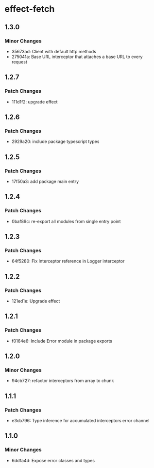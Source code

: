 # effect-fetch

## 1.3.0

### Minor Changes

- 35673ad: Client with default http methods
- 275041a: Base URL interceptor that attaches a base URL to every request

## 1.2.7

### Patch Changes

- 111d1f2: upgrade effect

## 1.2.6

### Patch Changes

- 2929a20: include package typescript types

## 1.2.5

### Patch Changes

- 17f50a3: add package main entry

## 1.2.4

### Patch Changes

- 0baf89c: re-export all modules from single entry point

## 1.2.3

### Patch Changes

- 64f5280: Fix Interceptor reference in Logger interceptor

## 1.2.2

### Patch Changes

- 121ed1e: Upgrade effect

## 1.2.1

### Patch Changes

- f0164e6: Include Error module in package exports

## 1.2.0

### Minor Changes

- 94cb727: refactor interceptors from array to chunk

## 1.1.1

### Patch Changes

- e3cb796: Type inference for accumulated interceptors error channel

## 1.1.0

### Minor Changes

- 6dd1a4d: Expose error classes and types
